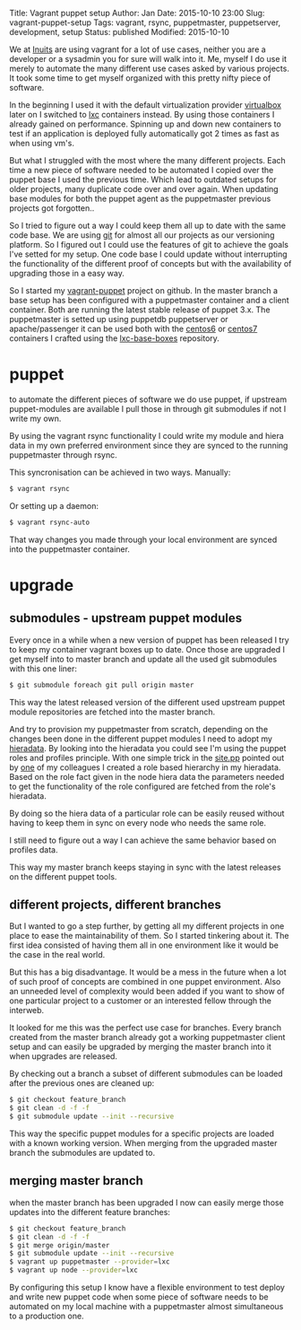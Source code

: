 Title:       Vagrant puppet setup
Author:      Jan
Date: 	     2015-10-10 23:00
Slug:	     vagrant-puppet-setup
Tags: 	     vagrant, rsync, puppetmaster, puppetserver, development, setup
Status:      published
Modified:    2015-10-10

We at [Inuits](https://inuits.eu) are using vagrant for a lot of use cases, neither you are a developer or a sysadmin you for sure will walk into it. Me, myself I do use it merely to automate the many different use cases asked by various projects. It took some time to get myself organized with this pretty nifty piece of software.

In the beginning I used it with the default virtualization provider [virtualbox](https://virtualbox.org) later on I switched to [lxc](https://visibilityspots.org/vagrant-setup.html) containers instead. By using those containers I already gained on performance. Spinning up and down new containers to test if an application is deployed fully automatically got 2 times as fast as when using vm's.

But what I struggled with the most where the many different projects. Each time a new piece of software needed to be automated I copied over the puppet base I used the previous time. Which lead to outdated setups for older projects, many duplicate code over and over again. When updating base modules for both the puppet agent as the puppetmaster previous projects got forgotten..

So I tried to figure out a way I could keep them all up to date with the same code base. We are using [git](https://git.org) for almost all our projects as our versioning platform. So I figured out I could use the features of git to achieve the goals I've setted for my setup. One code base I could update without interrupting the functionality of the different proof of concepts but with the availability of upgrading those in a easy way.

So I started my [vagrant-puppet](https://github.com/visibilityspots/vagrant-puppet.git) project on github. In the master branch a base setup has been configured with a puppetmaster container and a client container. Both are running the latest stable release of puppet 3.x. The puppetmaster is setted up using puppetdb puppetserver or apache/passenger it can be used both with the [centos6](https://atlas.hashicorp.com/visibilityspots/boxes/centos-6.x-puppet-3.x) or [centos7](https://atlas.hashicorp.com/visibilityspots/boxes/centos-7.x-puppet-3.x) containers I crafted using the [lxc-base-boxes](https://github.com/visibilityspots/vagrant-lxc-base-boxes) repository.

# puppet

to automate the different pieces of software we do use puppet, if upstream puppet-modules are available I pull those in through git submodules if not I write my own.

By using the vagrant rsync functionality I could write my module and hiera data in my own preferred environment since they are synced to the running puppetmaster through rsync.

This syncronisation can be achieved in two ways. Manually:

```bash
$ vagrant rsync
```

Or setting up a daemon:

```bash
$ vagrant rsync-auto
```

That way changes you made through your local environment are synced into the puppetmaster container.

# upgrade

## submodules - upstream puppet modules

Every once in a while when a new version of puppet has been released I try to keep my container vagrant boxes up to date. Once those are upgraded I get myself into to master branch and update all the used git submodules with this one liner:

```bash
$ git submodule foreach git pull origin master
```

This way the latest released version of the different used upstream puppet module repositories are fetched into the master branch.

And try to provision my puppetmaster from scratch, depending on the changes been done in the different puppet modules I need to adopt my [hieradata](https://github.com/visibilityspots/vagrant-puppet/tree/master/hieradata). By looking into the hieradata you could see I'm using the puppet roles and profiles principle. With one simple trick in the [site.pp](https://github.com/visibilityspots/vagrant-puppet/blob/master/puppet/environments/production/manifests/site.pp) pointed out by [one](https://twitter.com/PeetersSimon) of my colleagues I created a role based hierarchy in my hieradata. Based on the role fact given in the node hiera data the parameters needed to get the functionality of the role configured are fetched from the role's hieradata.

By doing so the hiera data of a particular role can be easily reused without having to keep them in sync on every node who needs the same role.

I still need to figure out a way I can achieve the same behavior based on profiles data.

This way my master branch keeps staying in sync with the latest releases on the different puppet tools.

## different projects, different branches

But I wanted to go a step further, by getting all my different projects in one place to ease the maintainability of them. So I started tinkering about it. The first idea consisted of having them all in one environment like it would be the case in the real world.

But this has a big disadvantage. It would be a mess in the future when a lot of such proof of concepts are combined in one puppet environment. Also an unneeded level of complexity would been added if you want to show of one particular project to a customer or an interested fellow through the interweb.

It looked for me this was the perfect use case for branches. Every branch created from the master branch already got a working puppetmaster client setup and can easily be upgraded by merging the master branch into it when upgrades are released.

By checking out a branch a subset of different submodules can be loaded after the previous ones are cleaned up:

```bash
$ git checkout feature_branch
$ git clean -d -f -f
$ git submodule update --init --recursive
```

This way the specific puppet modules for a specific projects are loaded with a known working version. When merging from the upgraded master branch the submodules are updated to.

## merging master branch

when the master branch has been upgraded I now can easily merge those updates into the different feature branches:

```bash
$ git checkout feature_branch
$ git clean -d -f -f
$ git merge origin/master
$ git submodule update --init --recursive
$ vagrant up puppetmaster --provider=lxc
$ vagrant up node --provider=lxc
```

By configuring this setup I know have a flexible environment to test deploy and write new puppet code when some piece of software needs to be automated on my local machine with a puppetmaster almost simultaneous to a production one.
